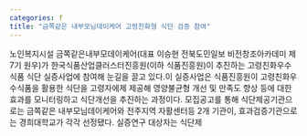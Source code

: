 ```yaml
---
categories: f
title: "금쪽같은 내부모님데이케어 고령친화형 식단 검증 참여"
---
```

노인복지시설 금쪽같은내부모데이케어(대표 이승현 전북도민일보 비전창조아카데미 제7기 원우)가 한국식품산업클러스터진흥원(이하 식품진흥원)이 추진하는 고령친화우수식품 식단 실증사업에 참여해 눈길을 끌고 있다.이 실증사업은 식품진흥원이 고령친화우수식품을 활용한 식단을 고령자에제 제공해 영양불균형 개선 및 만족도 향상 등에 대한 효과를 모니터링하고 식단개선을 추진하는 과정이다. 모집공고를 통해 식단제공기관으로는 금쪽같은 내부모님데이케어와 전주지역 자활센터등 2개 기관이, 효과검증기관으로는 경희대학교가 각각 선정됐다. 실증연구 대상자는 식단제